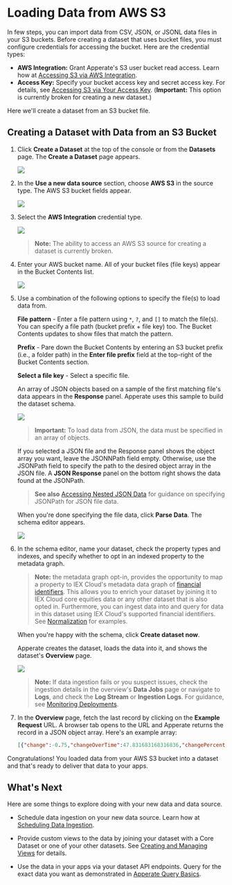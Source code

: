 # Loading Data from AWS S3

In few steps, you can import data from CSV, JSON, or JSONL data files in your S3 buckets. Before creating a dataset that uses bucket files, you must configure credentials for accessing the bucket. Here are the credential types:

- **AWS Integration:** Grant Apperate's S3 user bucket read access. Learn how at [Accessing S3 via AWS Integration](./accessing-s3-via-storage-integration.md).
- **Access Key:** Specify your bucket access key and secret access key. For details, see [Accessing S3 via Your Access Key](./accessing-s3-via-your-access-key.md). (**Important:** This option is currently broken for creating a new dataset.)

Here we'll create a dataset from an S3 bucket file.

## Creating a Dataset with Data from an S3 Bucket

1. Click **Create a Dataset** at the top of the console or from the **Datasets** page. The **Create a Dataset** page appears.

    ![](./loading-data-from-aws-s3/create-dataset.png)

1. In the **Use a new data source** section, choose **AWS S3** in the source type. The AWS S3 bucket fields appear.

    ![](./loading-data-from-aws-s3/new-aws-data-source.png)

1. Select the **AWS Integration** credential type.<!-- Select your credential for accessing the bucket.-->

    ![](./loading-data-from-aws-s3/credential-dataset.png)

    > **Note:** The ability to access an AWS S3 source for creating a dataset is currently broken.

    <!--
    - If you have configured AWS Integration, you can select **AWS Ingtegration**. 
    - If you have an access key credential, you can select that credential.
    -->

1. Enter your AWS bucket name. All of your bucket files (file keys) appear in the Bucket Contents list.

    ![](./loading-data-from-aws-s3/all-bucket-files.png)

1. Use a combination of the following options to specify the file(s) to load data from.

    **File pattern** - Enter a file pattern using `*`, `?`, and `[]` to match the file(s). You can specify a file path (bucket prefix + file key) too. The Bucket Contents updates to show files that match the pattern.

    **Prefix** - Pare down the Bucket Contents by entering an S3 bucket prefix (i.e., a folder path) in the **Enter file prefix** field at the top-right of the Bucket Contents section.

    **Select a file key** - Select a specific file.

    An array of JSON objects based on a sample of the first matching file's data appears in the **Response** panel. Apperate uses this sample to build the dataset schema.

    ![](./loading-data-from-aws-s3/list-files-at-prefix.png)

    > **Important:** To load data from JSON, the data must be specified in an array of objects.

    If you selected a JSON file and the Response panel shows the object array you want, leave the JSONNPath field empty. Otherwise, use the JSONPath field to specify the path to the desired object array in the JSON file. A **JSON Response** panel on the bottom right shows the data found at the JSONPath.

    > **See also** [Accessing Nested JSON Data](./accessing-nested-json-data.md) for guidance on specifying JSONPath for JSON file data.

    When you're done specifying the file data, click **Parse Data**. The schema editor appears.

    ![](./loading-data-from-aws-s3/dataset-schema-editor.png)

1. In the schema editor, name your dataset, check the property types and indexes, and specify whether to opt in an indexed property to the metadata graph. 

    > **Note:** the metadata graph opt-in, provides the opportunity to map a property to IEX Cloud's metadata data graph of [financial identifiers](../reference/financial-identifiers.md). This allows you to enrich your dataset by joining it to IEX Cloud core equities data or any other dataset that is also opted in. Furthermore, you can ingest data into and query for data in this dataset using IEX Cloud's supported financial identifiers. See [Normalization](../managing-your-data/defining-schemas/normalization.md) for examples.

    When you're happy with the schema, click **Create dataset now**.

    Apperate creates the dataset, loads the data into it, and shows the dataset's **Overview** page.

    ![](./loading-data-from-aws-s3/dataset-overview.png)

    > **Note:** If data ingestion fails or you suspect issues, check the ingestion details in the overview's **Data Jobs**  page or navigate to **Logs**, and check  the **Log Stream** or **Ingestion Logs**. For guidance, see [Monitoring Deployments](../administration/monitoring-deployments.md).

1. In the **Overview** page, fetch the last record by clicking on the **Example Request** URL. A browser tab opens to the URL and Apperate returns the record in a JSON object array. Here's an example array:

    ```json
    [{"change":-0.75,"changeOverTime":47.831683168316836,"changePercent":-0.005,"close":147.96,"date":"2022-06-08","fClose":147.96,"fHigh":149.8697,"fLow":147.46,"fOpen":148.58,"fVolume":53950201,"high":149.8697,"id":"HISTORICAL_PRICES","key":"AAPL","label":"Jun 8, 22","low":147.46,"marketChangeOverTime":47.831683168316836,"open":148.58,"subkey":"","symbol":"AAPL","uClose":147.96,"uHigh":149.8697,"uLow":147.46,"uOpen":148.58,"updated":1654736422000,"uVolume":53950201,"volume":53950201}]
    ```

Congratulations! You loaded data from your AWS S3 bucket into a dataset and that's ready to deliver that data to your apps.

## What's Next

Here are some things to explore doing with your new data and data source.

- Schedule data ingestion on your new data source. Learn how at [Scheduling Data Ingestion](./scheduling-data-ingestion.md).

- Provide custom views to the data by joining your dataset with a Core Dataset or one of your other datasets. See [Creating and Managing Views](../managing-your-data/creating-and-managing-views.md) for details.

- Use the data in your apps via your dataset API endpoints. Query for the exact data you want as demonstrated in [Apperate Query Basics](../interacting-with-your-data/apperate-api-basics.md).